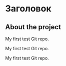 # Заголовок

## About the project

My first test Git repo.

My first test Git repo.

My first test Git repo.

